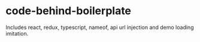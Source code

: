 # code-behind-boilerplate

Includes react, redux, typescript, nameof, api url injection and demo loading imitation.

